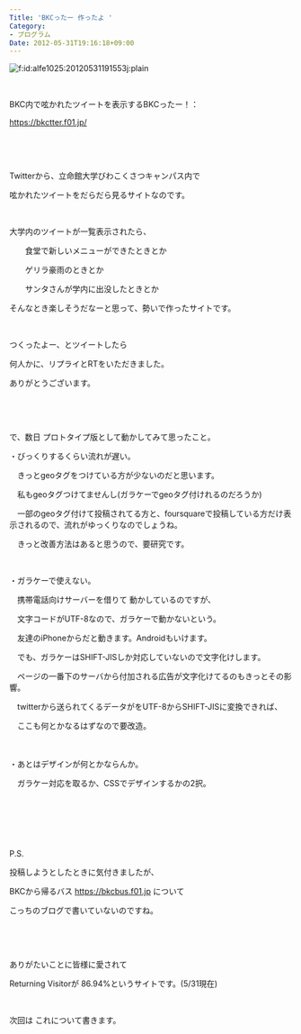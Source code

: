 ```yaml
---
Title: 'BKCったー 作ったよ '
Category:
- プログラム
Date: 2012-05-31T19:16:18+09:00
---
```



<img class="hatena-fotolife" title="f:id:alfe1025:20120531191553j:plain" src="https://cdn-ak.f.st-hatena.com/images/fotolife/a/alfe1025/20120531/20120531191553.jpg" alt="f:id:alfe1025:20120531191553j:plain" />

&nbsp;

BKC内で呟かれたツイートを表示するBKCったー！：

https://bkctter.f01.jp/

&nbsp;

&nbsp;

Twitterから、立命館大学びわこくさつキャンパス内で

呟かれたツイートをだらだら見るサイトなのです。

&nbsp;

大学内のツイートが一覧表示されたら、

　　食堂で新しいメニューができたときとか

　　ゲリラ豪雨のときとか

　　サンタさんが学内に出没したときとか

そんなとき楽しそうだなーと思って、勢いで作ったサイトです。

&nbsp;

つくったよー、とツイートしたら

何人かに、リプライとRTをいただきました。

ありがとうございます。

&nbsp;

&nbsp;

で、数日 プロトタイプ版として動かしてみて思ったこと。

・びっくりするくらい流れが遅い。

　きっとgeoタグをつけている方が少ないのだと思います。

　私もgeoタグつけてませんし(ガラケーでgeoタグ付けれるのだろうか)

　一部のgeoタグ付けて投稿されてる方と、foursquareで投稿している方だけ表示されるので、流れがゆっくりなのでしょうね。

　きっと改善方法はあると思うので、要研究です。

&nbsp;

・ガラケーで使えない。

　携帯電話向けサーバーを借りて 動かしているのですが、

　文字コードがUTF-8なので、ガラケーで動かないという。

　友達のiPhoneからだと動きます。Androidもいけます。

　でも、ガラケーはSHIFT-JISしか対応していないので文字化けします。

　ページの一番下のサーバから付加される広告が文字化けてるのもきっとその影響。

　twitterから送られてくるデータがをUTF-8からSHIFT-JISに変換できれば、

　ここも何とかなるはずなので要改造。

　

・あとはデザインが何とかならんか。

　ガラケー対応を取るか、CSSでデザインするかの2択。

&nbsp;

&nbsp;

&nbsp;

P.S.

投稿しようとしたときに気付きましたが、

BKCから帰るバス https://bkcbus.f01.jp について

こっちのブログで書いていないのですね。

&nbsp;

&nbsp;

ありがたいことに皆様に愛されて

Returning Visitorが 86.94%というサイトです。(5/31現在)

&nbsp;

次回は これについて書きます。
